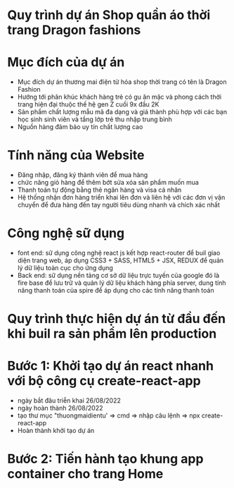 # Quy trình dự án Shop quần áo thời trang Dragon fashions

# Mục đích của dự án

- Mục đích dự án thương mai điện tử hóa shop thời trang có tên là Dragon Fashion
- Hướng tới phân khúc khách hàng trẻ có gu ăn mặc và phong cách thời trang hiện đại thuộc thế hệ gen Z cuối 9x đầu 2K
- Sản phẩm chất lượng mẫu mã đa dạng và giá thành phù hợp với các bạn học sinh sinh viên và tầng lớp trẻ thu nhập trung bình
- Nguồn hàng đảm bảo uy tín chất lượng cao

# Tính năng của Website

- Đăng nhập, đăng ký thành viên để mua hàng
- chức năng giỏ hàng để thêm bớt sửa xóa sản phẩm muốn mua
- Thanh toán tự động bằng thẻ ngân hàng và visa cá nhân
- Hệ thống nhận đơn hàng triển khai lên đơn và liên hệ với các đơn vị vận chuyển để đưa hàng đến tay người tiêu dùng nhanh và chích xác nhất

# Công nghệ sữ dụng

- font end: sữ dụng công nghệ react js kết hợp react-router để buil giao diện trang web, áp dụng CSS3 + SASS, HTML5 + JSX, REDUX để quản lý dữ liệu toàn cục cho ứng dụng
- Back end: sữ dụng nền tảng cơ sở dữ liệu trực tuyến của google đó là fire base để lưu trữ và quản lý dữ liệu khách hàng phía server, dung tính năng thanh toán của spire để áp dụng cho các tính năng thanh toán
<!-- ///////////////////////////////////////////////// -->

# Quy trình thực hiện dự án từ đầu đến khi buil ra sản phẩm lên production

# Bước 1: Khởi tạo dự án react nhanh với bộ công cụ create-react-app

- ngày bắt đâu triễn khai 26/08/2022
- ngày hoàn thành 26/08/2022
- tạo thư mục "thuongmaidientu' => cmd => nhập câu lệnh => npx create-react-app
- Hoàn thành khởi tạo dự án

# Bước 2: Tiến hành tạo khung app container cho trang Home
